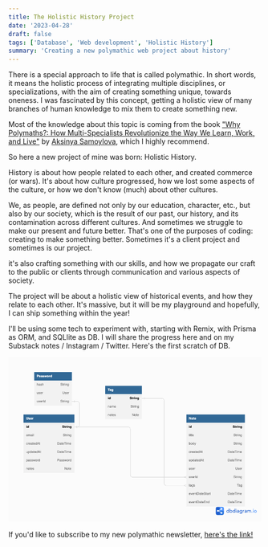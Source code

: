 ```yaml
---
title: The Holistic History Project
date: '2023-04-28'
draft: false
tags: ['Database', 'Web development', 'Holistic History']
summary: 'Creating a new polymathic web project about history'
---
```


There is a special approach to life that is called polymathic. In short words, it means the holistic process of integrating multiple disciplines, or specializations, with the aim of creating something unique, towards oneness. I was fascinated by this concept, getting a holistic view of many branches of human knowledge to mix them to create something new.

Most of the knowledge about this topic is coming from the book ["Why Polymaths?: How Multi-Specialists Revolutionize the Way We Learn, Work, and Live"](https://www.amazon.com/gp/product/B0BTCGNDGM/ref=kinw_myk_ro_title) by [Aksinya Samoylova](https://www.amazon.com/Aksinya-Samoylova/e/B0BTFLH7RW/ref=dp_byline_cont_ebooks_1), which I highly recommend.

So here a new project of mine was born: Holistic History.

History is about how people related to each other, and created commerce (or wars). It's about how culture progressed, how we lost some aspects of the culture, or how we don't know (much) about other cultures.

We, as people, are defined not only by our education, character, etc., but also by our society, which is the result of our past, our history, and its contamination across different cultures. And sometimes we struggle to make our present and future better.
That's one of the purposes of coding: creating to make something better. Sometimes it's a client project and sometimes is our project.

it's also crafting something with our skills, and how we propagate our craft to the public or clients through communication and various aspects of society.

The project will be about a holistic view of historical events, and how they relate to each other. It's massive, but it will be my playground and hopefully, I can ship something within the year!

I'll be using some tech to experiment with, starting with Remix, with Prisma as ORM, and SQLlite as DB. I will share the progress here and on my Substack notes / Instagram / Twitter. Here's the first scratch of DB.

![DB diagram](/static/images/DB_diagram.png)

If you'd like to subscribe to my new polymathic newsletter, [here's the link!](https://polymathicwebdeveloperdigest.substack.com/)
